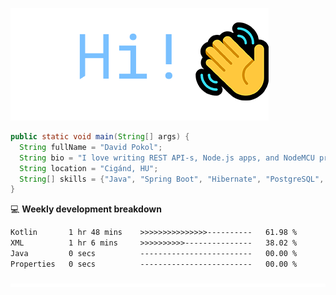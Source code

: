 ![Hi!](assets/images/hi.png)

```java
public static void main(String[] args) {
  String fullName = "David Pokol";
  String bio = "I love writing REST API-s, Node.js apps, and NodeMCU programs";
  String location = "Cigánd, HU";
  String[] skills = {"Java", "Spring Boot", "Hibernate", "PostgreSQL", "Git"};
}
```

💻 **Weekly development breakdown**
<!--START_SECTION:waka-->

```txt
Kotlin       1 hr 48 mins    >>>>>>>>>>>>>>>----------   61.98 %
XML          1 hr 6 mins     >>>>>>>>>>---------------   38.02 %
Java         0 secs          -------------------------   00.00 %
Properties   0 secs          -------------------------   00.00 %
```

<!--END_SECTION:waka-->

![footer](assets/images/footer.png)
